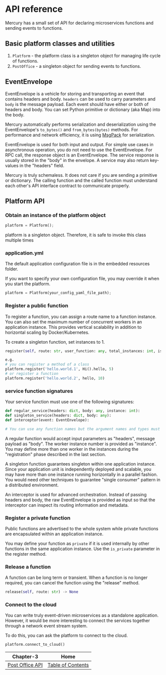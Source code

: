 # API reference

Mercury has a small set of API for declaring microservices functions and sending events to functions.

## Basic platform classes and utilities

1. `Platform` - the platform class is a singleton object for managing life cycle of functions.
2. `PostOffice` - a singleton object for sending events to functions.

## EventEnvelope

EventEnvelope is a vehicle for storing and transporting an event that contains headers and body. `headers` can be used 
to carry parameters and `body` is the message payload. Each event should have either or both of headers and body. 
You can set Python primitive or dictionary (aka Map) into the body.

Mercury automatically performs serialization and deserialization using the EventEnvelope's `to_bytes()` and 
`from_bytes(bytes)` methods. For performance and network efficiency, it is using [MsgPack](https://msgpack.org/) 
for serialization.

EventEnvelope is used for both input and output. For simple use cases in asynchronous operation, you do not need to 
use the EventEnvelope. For RPC call, the response object is an EventEnvelope. The service response is usually stored 
in the "body" in the envelope. A service may also return key-values in the "headers" field.

Mercury is truly schemaless. It does not care if you are sending a primitive or dictionary. The calling function and 
the called function must understand each other's API interface contract to communicate properly.

## Platform API

### Obtain an instance of the platform object

```python
platform = Platform();
```
platform is a singleton object. Therefore, it is safe to invoke this class multiple times


### application.yml

The default application configuration file is in the embedded resources folder.

If you want to specify your own configuration file, you may override it when you start the platform.

```python
platform = Platform(your_config_yaml_file_path);
```

### Register a public function

To register a function, you can assign a route name to a function instance. You can also set the maximum number of 
concurrent workers in an application instance. This provides vertical scalability in addition to horizontal scaling 
by Docker/Kubernetes.

To create a singleton function, set instances to 1.

```python
register(self, route: str, user_function: any, total_instances: int, is_private: bool = False) -> None

e.g.
# you can register a method of a class
platform.register('hello.world.1', Hi().hello, 5)
# or register a function
platform.register('hello.world.2', hello, 10)
```

### service function signatures

Your service function must use one of the following signatures:

```python
def regular_service(headers: dict, body: any, instance: int):
def singleton_service(headers: dict, body: any):
def interceptor(event: EventEnvelope):

# You can use any function names but the argument names and types must be exactly the same as the signatures above.
```

A regular function would accept input parameters as "headers", message payload as "body". The worker instance number 
is provided as "instance". You may define more than one worker in the instances during the "registration" phase 
described in the last section.

A singleton function guarantees singleton within one application instance. Since your application unit is 
independently deployed and scalable, you may have more than one instance running horizontally in a parallel fashion. 
You would need other techniques to guarantee "single consumer" pattern in a distributed environment.

An interceptor is used for advanced orchestration. Instead of passing headers and body, the raw EventEnvelope is 
provided as input so that the interceptor can inspect its routing information and metadata.

### Register a private function

Public functions are advertised to the whole system while private functions are encapsulated within an application
instance.

You may define your function as `private` if it is used internally by other functions in the same application instance. 
Use the `is_private` parameter in the register method.

### Release a function

A function can be long term or transient. When a function is no longer required, you can cancel the function using 
the "release" method.

```python
release(self, route: str) -> None
```

### Connect to the cloud

You can write truly event-driven microservices as a standalone application. However, it would be more interesting to 
connect the services together through a network event stream system.

To do this, you can ask the platform to connect to the cloud.

```python
platform.connect_to_cloud()
```

| Chapter-3                              | Home                                     |
| :-------------------------------------:|:----------------------------------------:|
| [Post Office API](CHAPTER-3.md)        | [Table of Contents](TABLE-OF-CONTENTS.md)|
